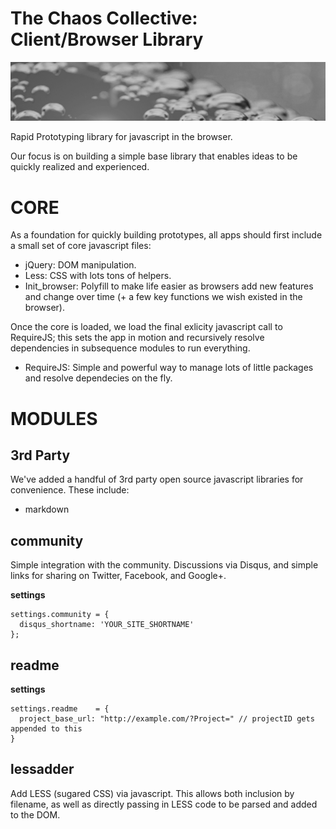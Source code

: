 
# The Chaos Collective: Client/Browser Library
  
![ChaosLibClient](img/banner_720x135.jpg)

Rapid Prototyping library for javascript in the browser.

Our focus is on building a simple base library that enables ideas to be quickly realized and experienced. 

# CORE

As a foundation for quickly building prototypes, all apps should first include a small set of core javascript files:

* jQuery: DOM manipulation.
* Less: CSS with lots tons of helpers.
* Init_browser: Polyfill to make life easier as browsers add new features and change over time (+ a few key functions we wish existed in the browser).

Once the core is loaded, we load the final exlicity javascript call to RequireJS; this sets the app in motion and recursively resolve dependencies in subsequence modules to run everything.

* RequireJS: Simple and powerful way to manage lots of little packages and resolve dependecies on the fly.

# MODULES

## 3rd Party

We've added a handful of 3rd party open source javascript libraries for convenience. These include:

* markdown

## community

Simple integration with the community. Discussions via Disqus, and simple links for sharing on Twitter, Facebook, and Google+.

**settings**

    settings.community = {
      disqus_shortname: 'YOUR_SITE_SHORTNAME'
    };

## readme

**settings**

    settings.readme    = {
      project_base_url: "http://example.com/?Project=" // projectID gets appended to this
    } 

## lessadder

Add LESS (sugared CSS) via javascript. This allows both inclusion by filename, as well as directly passing in LESS code to be parsed and added to the DOM.
 

 
